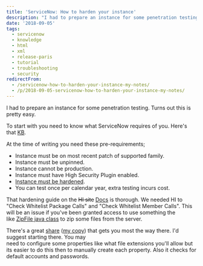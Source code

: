 ```yaml
---
title: 'ServiceNow: How to harden your instance'
description: "I had to prepare an instance for some penetration testing. Turns out this is pretty easy.\r\n\r\nTo start with you need to know what ServiceNow requires of you. ..."
date: '2018-09-05'
tags:
  - servicenow
  - knowledge
  - html
  - xml
  - release-paris
  - tutorial
  - troubleshooting
  - security
redirectFrom:
  - /servicenow-how-to-harden-your-instance-my-notes/
  - /p/2018-09-05-servicenow-how-to-harden-your-instance-my-notes/
---
```


<!--StartFragment-->

I had to prepare an instance for some penetration testing. Turns out this is pretty easy.

To start with you need to know what ServiceNow requires of you. Here's that [KB](https://hi.service-now.com/kb_view.do?sysparm_article=KB0538598).

At the time of writing you need these pre-requirements;

* Instance must be on most recent patch of supported family.
* Instance must be unpinned.
* Instance cannot be production.
* Instance must have High Security Plugin enabled.
* [Instance must be hardened](https://hi.service-now.com/kb_view.do?sysparm_article=KB0550654).
* You can test once per calendar year, extra testing incurs cost.

That hardening guide on the ~~HI site~~ [Docs](https://docs.servicenow.com/bundle/paris-platform-administration/page/administer/security/reference/instance-security-hardening-settings.html) is thorough. We needed HI to "Check Whitelist Package Calls" and "Check Whitelist Member Calls". This will be an issue if you've been granted access to use something the like [ZipFile java class](https://stackoverflow.com/questions/48190244/read-zip-file-contents-using-zipfile-java-class-inside-script/48196453#48196453) to zip some files from the server.

There's a great [share](https://developer.servicenow.com/app.do#!/share/contents/7852853_security_best_practice_audit?v=3.02&t=PRODUCT_DETAILS) ([my copy](https://blog.jace.pro/uploads/SecurityBestPractiesAudit-V3_1.xml)) that gets you most the way there. I'd suggest starting there. You may\
need to configure some properties like what file extensions you'll allow but its easier to do this then to manually create each property. Also it checks for default accounts and passwords.

<!--EndFragment-->